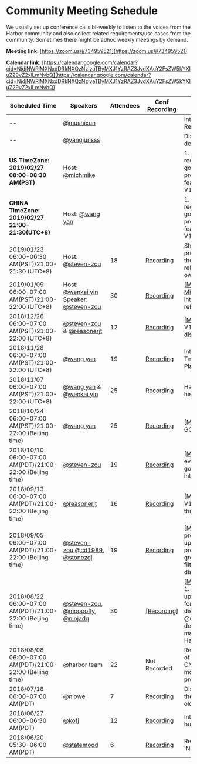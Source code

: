 # Community Meeting Schedule

We usually set up conference calls bi-weekly to listen to the voices from the Harbor community and also collect related requirements/use cases from the community. Sometimes there might be adhoc weekly meetings by demand.

**Meeting link**: [https://zoom.us/j/734959521](https://zoom.us/j/734959521)

**Calendar link**: [https://calendar.google.com/calendar?cid=NjdjNWRlMXNxdDRkNXQzNzlvaTByMXJ1YzRAZ3JvdXAuY2FsZW5kYXIuZ29vZ2xlLmNvbQ](https://calendar.google.com/calendar?cid=NjdjNWRlMXNxdDRkNXQzNzlvaTByMXJ1YzRAZ3JvdXAuY2FsZW5kYXIuZ29vZ2xlLmNvbQ)


|      Scheduled Time    |   Speakers   |  Attendees   |     Conf Recording   |                 Main Topic              |  Followup  |
|------------------------|--------------|--------------|----------------------|-----------------------------------------|-----------|
| -- | [@mushixun](https://github.com/mushixun)| | | Introduction of feature: Registry operation analysis| |
| -- | [@yangjunsss](https://github.com/yangjunsss) |||Distribute images via decentralized P2P network||
| **US TimeZone: 2019/02/27 08:00-08:30 AM(PST)** | Host: [@michmike](https://github.com/michmike) |||1. Discussion about the requirements of changing governance model 2. DEV progress updates for the features included in the V1.8| |
| **CHINA TimeZone: 2019/02/27 21:00-21:30(UTC+8)** | Host: [@wang yan](https://github.com/wy65701436) |||1. Discussion about the requirements of changing governance model 2. DEV progress updates for the features included in the V1.8 3. Events update||
| 2019/01/23 06:00-06:30 AM(PST)/21:00-21:30 (UTC+8)| Host: [@steven-zou]([@steven-zou](https://github.com/steven-zou)) |18|[Recording](https://zoom.us/recording/share/DAo6M0Gv9h7KRlRCmAEH7lj_tqQQNHB_ZAq2KQALIDqwIumekTziMw?startTime=1548250019000)|Share some DEV progress/updates/demos of the features included in the release V1.8 by the feature owners||
|2019/01/09 06:00-07:00 AM(PST)/21:00-22:00 (UTC+8)|Host: [@wenkai yin](https://github.com/ywk253100) Speaker: [@steven-zou](https://github.com/steven-zou)|30|[Recording](https://zoom.us/recording/share/agWHQkgV7G4H1G722sQdvbN6WrcQTaoc9FsYiUIzNH6wIumekTziMw?startTime=1547038592000)|[[Meeting Minutes]](conf-calls/2019-01-09/minutes.md)1.harbor+dragonfly introduction and demo 2. release progress updates||
| 2018/12/26 06:00-07:00 AM(PST)/21:00-22:00 (UTC+8)| [@steven-zou](https://github.com/steven-zou) & [@reasonerjt](https://github.com/reasonerjt) |12|[Recording](https://zoom.us/recording/share/t_F2PdraDA7h8Lbmr-7TIV1gXMWQFYsShGnYfNY7VFqwIumekTziMw?startTime=1545829608000)|[[Meeting Minutes]](https://github.com/goharbor/community/blob/master/conf-calls/2018-12-26/minutes.md)Release V1.8 introduction and discussion||
|2018/11/28 06:00-07:00 AM(PST)/21:00-22:00 (UTC+8)| [@wang yan](https://github.com/wy65701436) |19|[Recording](https://zoom.us/recording/share/VobuBSKfKeeHMyzMOQVuPX6ifFiTso3CNfuJTLgcxQWwIumekTziMw?startTime=1543410923000)|Introduction & Demo: Tencent Cloud Native Platform (TCNPlatform) ||
|2018/11/07 06:00-07:00 AM(PST)/21:00-22:00 (UTC+8)|[@wang yan](https://github.com/wy65701436) & [@wenkai yin](https://github.com/ywk253100)|25|[Recording](https://zoom.us/recording/share/nL5GinGFYADmE7BpK0WcGt3vk5IizKPvHwJPuYuP7OqwIumekTziMw?startTime=1541595468000)|Harbor HA and retag/build history features demo|
| 2018/10/24 06:00-07:00 AM(PST)/21:00-22:00 (Beijing time) | [@wang yan](https://github.com/wy65701436) | 25 | [Recording](https://zoom.us/recording/share/T4uMWlhuQp4Hzlp-gX6ILpBlD7XexDkOZ40UWD6urd2wIumekTziMw?startTime=1540386198000)|[[Meeting Minutes]](https://github.com/goharbor/community/blob/master/conf-calls/2018-10-24/minutes.md) Online GC demo||
| 2018/10/10 06:00-07:00 AM(PDT)/21:00-22:00 (Beijing time)| [@steven-zou](https://github.com/steven-zou) |19|[Recording](https://zoom.us/recording/share/GbVH9evjq4GDXGN9mGC0ZFYxPeINEzQkLw26E0of6R6wIumekTziMw?startTime=1539176657000)|[[Meeting Minutes]](https://github.com/goharbor/community/blob/master/conf-calls/2018-10-10/minutes.md) KubeCon event related and goverance model workflow introduction||
| 2018/09/13 06:00-07:00 AM(PDT)/21:00-22:00 (Beijing time) | [@reasonerjt](https://github.com/reasonerjt) |16|[Recording](https://zoom.us/recording/share/TliR9KB5pD4wtoX9BTazSLcpIqM6HQCH_COMDNHKKD-wIumekTziMw?startTime=1536844010000)|[[Meeting Minutes]](https://github.com/goharbor/community/blob/master/conf-calls/2018-09-13/minutes.md) Harbor V1.7.0 plan items go through||
| 2018/09/05 06:00-07:00 AM(PDT)/21:00-22:00 (Beijing time) | [@steven-zou](https://github.com/steven-zou),[@cd1989](https://github.com/cd1989), [@stonezdj](https://github.com/stonezdj) | 19 | [Recording](https://zoom.us/recording/share/CcX6hf25ylO9lKD9PRPu2xCgxDdVZOOE099qmYD-WvOwIumekTziMw?startTime=1536152587000)| [[Meeting Minutes]](https://github.com/goharbor/community/blob/master/conf-calls/2018-09-05/minutes.md) Harbor project and community updates; Harbor V1.6 early preview (Part 2): LDAP group and replication label filter; Technical proposal discussion| n/a |
| 2018/08/22 06:00-07:00 AM(PDT)/21:00-22:00 (Beijing time)| [@steven-zou](https://github.com/steven-zou), [@moooofly](https://github.com/moooofly), [@ninjadq](https://github.com/ninjadq) | 30 | [[Recording]](https://zoom.us/recording/share/xrIpIrM9AJLRCb5LK6-ArNPYiTtimx9_jPQ3tqOywqWwIumekTziMw?startTime=1534942970000)|[[Meeting Minutes]](https://github.com/goharbor/community/blob/master/conf-calls/2018-08-22/minutes.md) **Minutes:** 1. @steven-zou gave latest updates of Harbor 2. go-cli for harbor introduction and discussion by @moooofly 3. @ninjadq from Harbor team demostrate the Helm charts management new feature of Harbor| n/a |
| 2018/08/08 06:00-07:00 AM(PDT)/21:00-22:00 (Beijing time)| @harbor team| 22 | Not Recorded |Regular meeting: Updates of Harbor donating to CNCF, GitHub repo movement progress, Harbor project updates| n/a |
|  2018/07/18 06:00-07:00 AM(PDT)| [@nlowe](https://github.com/nlowe)|7 |[Recording](https://VMware.zoom.us/recording/share/tg_0Z1WHJWDSt7v5qE7HSSJuL2eGKurA7lI1LmtupSmwIumekTziMw ) | Discuss the feature 'Keep the latest X tags, clear the old ones'|[Followups](https://github.com/vmware/harbor/wiki/Followup-steps-for-feature-'Keep-the-latest-X-tags,-clear-the-old-ones')|
| 2018/06/27 06:00-06:30 AM(PDT) |  [@kofj](https://github.com/kofj)   | 12 |[Recording](https://VMware.zoom.us/recording/share/n6Rj3klndmlMjxtkqXReIqExJJ-R5ACX3L4VLJXFhxWwIumekTziMw)|Introduce and demo image build history feature|[Followups](https://github.com/vmware/harbor/wiki/Followup-steps-for-feature-'image-build-history'-developed-by-360-team)| 
| 2018/06/20 05:30-06:00 AM(PDT) |   [@statemood](https://github.com/statemood)    | 6 |[Recording](https://VMware.zoom.us/recording/share/FHRk_lYCD0zk4vL7LXtD1OpMaOMHFVFk-bUsGgr-adewIumekTziMw )| Review incubating project 'Nowa'        |[Followups](https://github.com/vmware/harbor/wiki/Project-page-for-incubating-project-'Nuwa')|    
